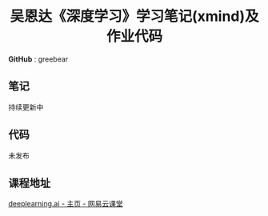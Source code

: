 <h1 align="center">吴恩达《深度学习》学习笔记(xmind)及作业代码</h1>

**GitHub** : greebear


## 笔记

持续更新中

## 代码

未发布

## 课程地址

[deeplearning.ai - 主页 - 网易云课堂](https://study.163.com/provider/2001053000/index.htm)
